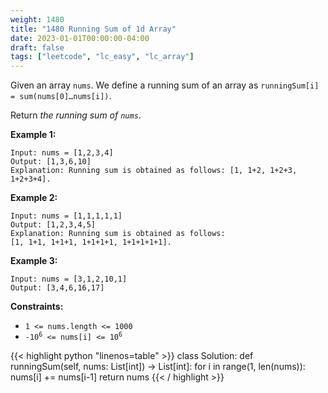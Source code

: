 ```yaml
---
weight: 1480
title: "1480 Running Sum of 1d Array"
date: 2023-01-01T00:00:00-04:00
draft: false
tags: ["leetcode", "lc_easy", "lc_array"]
---
```


Given an array `nums`. We define a running sum of an array as `runningSum[i] = sum(nums[0]…nums[i])`.

Return _the running sum of `nums`_.

**Example 1:**
```
Input: nums = [1,2,3,4]
Output: [1,3,6,10]
Explanation: Running sum is obtained as follows: [1, 1+2, 1+2+3, 1+2+3+4].
```
**Example 2:**
```
Input: nums = [1,1,1,1,1]
Output: [1,2,3,4,5]
Explanation: Running sum is obtained as follows:
[1, 1+1, 1+1+1, 1+1+1+1, 1+1+1+1+1].
```
**Example 3:**
```
Input: nums = [3,1,2,10,1]
Output: [3,4,6,16,17]
```

**Constraints:**
- `1 <= nums.length <= 1000`
- <code>-10<sup>6</sup> <= nums[i] <= 10<sup>6</sup></code>

<div class="tabs"></div>
<div class="tab-content">
<div id="python" class="lang">
{{< highlight python "linenos=table" >}}
class Solution:
    def runningSum(self, nums: List[int]) -> List[int]:
        for i in range(1, len(nums)):
            nums[i] += nums[i-1]
        return nums
{{< / highlight >}}
</div>
</div>
